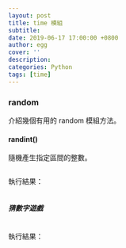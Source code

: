 ```yaml
---
layout: post
title: time 模組
subtitle:
date: 2019-06-17 17:00:00 +0800
author: egg
cover: ''
description:
categories: Python
tags: [time] 
---
```


### random
介紹幾個有用的 random 模組方法。

#### randint()
隨機產生指定區間的整數。

```python

```
執行結果：
```python

```

##### 猜數字遊戲
```python

```   
執行結果：
```python

```

